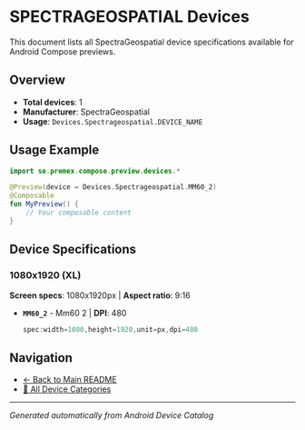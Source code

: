 # SPECTRAGEOSPATIAL Devices

This document lists all SpectraGeospatial device specifications available for Android Compose previews.

## Overview

- **Total devices**: 1
- **Manufacturer**: SpectraGeospatial
- **Usage**: `Devices.Spectrageospatial.DEVICE_NAME`

## Usage Example

```kotlin
import se.premex.compose.preview.devices.*

@Preview(device = Devices.Spectrageospatial.MM60_2)
@Composable
fun MyPreview() {
    // Your composable content
}
```

## Device Specifications

### 1080x1920 (XL)

**Screen specs**: 1080x1920px | **Aspect ratio**: 9:16

- **`MM60_2`** - Mm60 2 | **DPI**: 480
  ```kotlin
  spec:width=1080,height=1920,unit=px,dpi=480
  ```

## Navigation

- [← Back to Main README](../../README.md)
- [📱 All Device Categories](../README.md)

---
*Generated automatically from Android Device Catalog*
